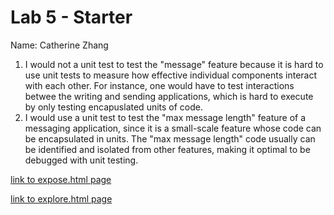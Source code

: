 # Lab 5 - Starter
Name: Catherine Zhang
1. I would not a unit test to test the "message" feature because it is hard to use unit tests to measure how effective individual components interact with each other. For instance, one would have to test interactions betwee the writing and sending applications, which is hard to execute by only testing encapuslated units of code.
2. I would use a unit test to test the "max message length" feature of a messaging application, since it is a small-scale feature whose code can be encapsulated in units. The "max message length" code usually can be identified and isolated from other features, making it optimal to be debugged with unit testing.

[link to expose.html page](https://caz002.github.io/Lab5_Starter/expose.html)

[link to explore.html page](https://caz002.github.io/Lab5_Starter/explore.html)